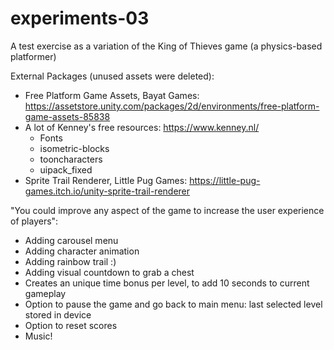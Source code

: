 # experiments-03
A test exercise as a variation of the King of Thieves game (a physics-based platformer)

External Packages (unused assets were deleted):
* Free Platform Game Assets, Bayat Games: https://assetstore.unity.com/packages/2d/environments/free-platform-game-assets-85838
* A lot of Kenney's free resources: https://www.kenney.nl/
	* Fonts
	* isometric-blocks
	* tooncharacters
	* uipack_fixed
* Sprite Trail Renderer, Little Pug Games: https://little-pug-games.itch.io/unity-sprite-trail-renderer

"You could improve any aspect of the game to increase the user experience of players":
* Adding carousel menu
* Adding character animation
* Adding rainbow trail :)
* Adding visual countdown to grab a chest
* Creates an unique time bonus per level, to add 10 seconds to current gameplay
* Option to pause the game and go back to main menu: last selected level stored in device
* Option to reset scores
* Music!